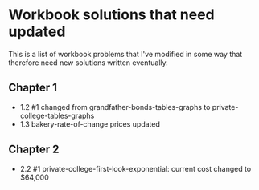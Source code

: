 # Workbook solutions that need updated

This is a list of workbook problems that I've modified in some way that therefore need new solutions written eventually.

## Chapter 1
- 1.2 #1 changed from grandfather-bonds-tables-graphs to private-college-tables-graphs
- 1.3 bakery-rate-of-change prices updated

## Chapter 2
- 2.2 #1 private-college-first-look-exponential: current cost changed to $64,000